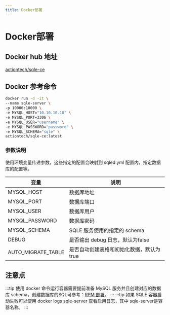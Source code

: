 ```yaml
---
title: Docker部署
---
```

# Docker部署

## Docker hub 地址
[actiontech/sqle-ce](https://hub.docker.com/r/actiontech/sqle-ce)

## Docker 参考命令
```sh
docker run -d -it \
--name sqle-server \
-p 10000:10000 \
-e MYSQL_HOST="10.10.10.10" \
-e MYSQL_PORT=3306 \
-e MYSQL_USER="username" \
-e MYSQL_PASSWORD="password" \
-e MYSQL_SCHEMA="sqle" \
actiontech/sqle-ce:latest
```

### 参数说明
使用环境变量传递参数，这些指定的配置会映射到 sqled.yml 配置内，指定数据库的配置等。

|变量|说明|
|-|-|
|MYSQL_HOST| 数据库地址|
|MYSQL_PORT| 数据库端口|
|MYSQL_USER| 数据库用户|
|MYSQL_PASSWORD| 数据库密码|
|MYSQL_SCHEMA| SQLE 服务使用的指定的 schema|
|DEBUG| 是否输出 debug 日志，默认为false|
|AUTO_MIGRATE_TABLE| 是否自动创建表格和初始化数据，默认为true|

## 注意点
:::tip
使用 docker 命令运行容器需要提前准备 MySQL 服务并且创建对应的数据库 schema，创建数据库的SQL可参考：[RPM 部署](./rpm.md)。
:::
:::tip
如果 SQLE 容器启动失败可以使用 docker logs sqle-server 查看启用日志，其中 sqle-server是容器名称。
:::